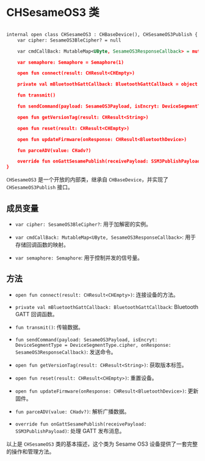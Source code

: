 

# CHSesameOS3 类
```svg

internal open class CHSesameOS3 : CHBaseDevice(), CHSesameOS3Publish {
    var cipher: SesameOS3BleCipher? = null

    var cmdCallBack: MutableMap<UByte, SesameOS3ResponseCallback> = mutableMapOf()

    var semaphore: Semaphore = Semaphore(1)

    open fun connect(result: CHResult<CHEmpty>) 

    private val mBluetoothGattCallback: BluetoothGattCallback = object : BluetoothGattCallback() 

    fun transmit() 

    fun sendCommand(payload: SesameOS3Payload, isEncryt: DeviceSegmentType = DeviceSegmentType.cipher, onResponse: SesameOS3ResponseCallback) 

    open fun getVersionTag(result: CHResult<String>)

    open fun reset(result: CHResult<CHEmpty>)

    open fun updateFirmware(onResponse: CHResult<BluetoothDevice>)

    fun parceADV(value: CHadv?)

    override fun onGattSesamePublish(receivePayload: SSM3PublishPayload)
}

```
`CHSesameOS3` 是一个开放的内部类，继承自 `CHBaseDevice`，并实现了 `CHSesameOS3Publish` 接口。

## 成员变量

- `var cipher: SesameOS3BleCipher?`: 用于加解密的实例。

- `var cmdCallBack: MutableMap<UByte, SesameOS3ResponseCallback>`: 用于存储回调函数的映射。

- `var semaphore: Semaphore`: 用于控制并发的信号量。

## 方法

- `open fun connect(result: CHResult<CHEmpty>)`: 连接设备的方法。

- `private val mBluetoothGattCallback: BluetoothGattCallback`: Bluetooth GATT 回调函数。

- `fun transmit()`: 传输数据。

- `fun sendCommand(payload: SesameOS3Payload, isEncryt: DeviceSegmentType = DeviceSegmentType.cipher, onResponse: SesameOS3ResponseCallback)`: 发送命令。

- `open fun getVersionTag(result: CHResult<String>)`: 获取版本标签。

- `open fun reset(result: CHResult<CHEmpty>)`: 重置设备。

- `open fun updateFirmware(onResponse: CHResult<BluetoothDevice>)`: 更新固件。

- `fun parceADV(value: CHadv?)`: 解析广播数据。

- `override fun onGattSesamePublish(receivePayload: SSM3PublishPayload)`: 处理 GATT 发布消息。

以上是 `CHSesameOS3` 类的基本描述，这个类为 Sesame OS3 设备提供了一套完整的操作和管理方法。
